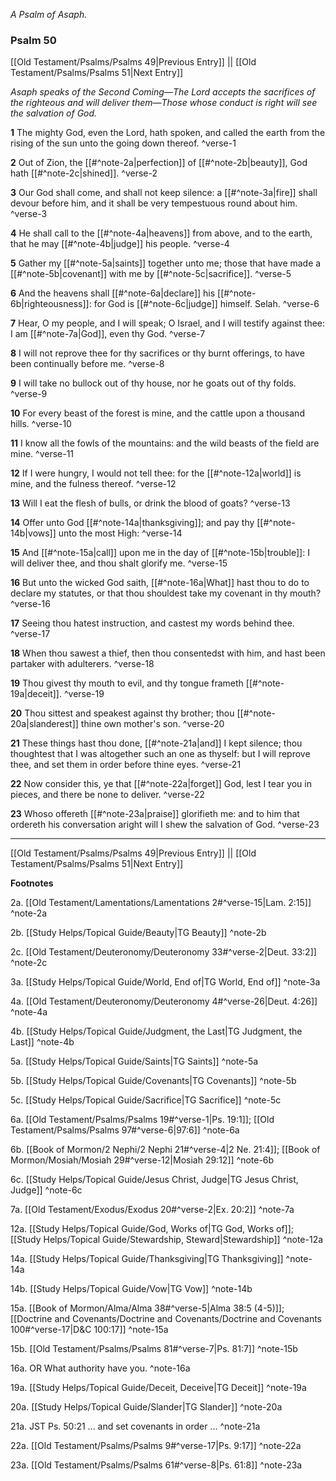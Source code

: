 *A Psalm of Asaph.*

### Psalm 50

[[Old Testament/Psalms/Psalms 49|Previous Entry]]  ||  [[Old Testament/Psalms/Psalms 51|Next Entry]]

*Asaph speaks of the Second Coming—The Lord accepts the sacrifices of the righteous and will deliver them—Those whose conduct is right will see the salvation of God.*

**1**  The mighty God, even the Lord, hath spoken, and called the earth from the rising of the sun unto the going down thereof. ^verse-1

**2**  Out of Zion, the [[#^note-2a|perfection]] of [[#^note-2b|beauty]], God hath [[#^note-2c|shined]]. ^verse-2

**3**  Our God shall come, and shall not keep silence: a [[#^note-3a|fire]] shall devour before him, and it shall be very tempestuous round about him. ^verse-3

**4**  He shall call to the [[#^note-4a|heavens]] from above, and to the earth, that he may [[#^note-4b|judge]] his people. ^verse-4

**5**  Gather my [[#^note-5a|saints]] together unto me; those that have made a [[#^note-5b|covenant]] with me by [[#^note-5c|sacrifice]]. ^verse-5

**6**  And the heavens shall [[#^note-6a|declare]] his [[#^note-6b|righteousness]]: for God is [[#^note-6c|judge]] himself. Selah. ^verse-6

**7**  Hear, O my people, and I will speak; O Israel, and I will testify against thee: I am [[#^note-7a|God]], even thy God. ^verse-7

**8**  I will not reprove thee for thy sacrifices or thy burnt offerings, to have been continually before me. ^verse-8

**9**  I will take no bullock out of thy house, nor he goats out of thy folds. ^verse-9

**10**  For every beast of the forest is mine, and the cattle upon a thousand hills. ^verse-10

**11**  I know all the fowls of the mountains: and the wild beasts of the field are mine. ^verse-11

**12**  If I were hungry, I would not tell thee: for the [[#^note-12a|world]] is mine, and the fulness thereof. ^verse-12

**13**  Will I eat the flesh of bulls, or drink the blood of goats? ^verse-13

**14**  Offer unto God [[#^note-14a|thanksgiving]]; and pay thy [[#^note-14b|vows]] unto the most High: ^verse-14

**15**  And [[#^note-15a|call]] upon me in the day of [[#^note-15b|trouble]]: I will deliver thee, and thou shalt glorify me. ^verse-15

**16**  But unto the wicked God saith, [[#^note-16a|What]] hast thou to do to declare my statutes, or that thou shouldest take my covenant in thy mouth? ^verse-16

**17**  Seeing thou hatest instruction, and castest my words behind thee. ^verse-17

**18**  When thou sawest a thief, then thou consentedst with him, and hast been partaker with adulterers. ^verse-18

**19**  Thou givest thy mouth to evil, and thy tongue frameth [[#^note-19a|deceit]]. ^verse-19

**20**  Thou sittest and speakest against thy brother; thou [[#^note-20a|slanderest]] thine own mother's son. ^verse-20

**21**  These things hast thou done, [[#^note-21a|and]] I kept silence; thou thoughtest that I was altogether such an one as thyself: but I will reprove thee, and set them in order before thine eyes. ^verse-21

**22**  Now consider this, ye that [[#^note-22a|forget]] God, lest I tear you in pieces, and there be none to deliver. ^verse-22

**23**  Whoso offereth [[#^note-23a|praise]] glorifieth me: and to him that ordereth his conversation aright will I shew the salvation of God. ^verse-23


---
[[Old Testament/Psalms/Psalms 49|Previous Entry]]  ||  [[Old Testament/Psalms/Psalms 51|Next Entry]]


**Footnotes**


2a. [[Old Testament/Lamentations/Lamentations 2#^verse-15|Lam. 2:15]] ^note-2a

2b. [[Study Helps/Topical Guide/Beauty|TG Beauty]] ^note-2b

2c. [[Old Testament/Deuteronomy/Deuteronomy 33#^verse-2|Deut. 33:2]] ^note-2c

3a. [[Study Helps/Topical Guide/World, End of|TG World, End of]] ^note-3a

4a. [[Old Testament/Deuteronomy/Deuteronomy 4#^verse-26|Deut. 4:26]] ^note-4a

4b. [[Study Helps/Topical Guide/Judgment, the Last|TG Judgment, the Last]] ^note-4b

5a. [[Study Helps/Topical Guide/Saints|TG Saints]] ^note-5a

5b. [[Study Helps/Topical Guide/Covenants|TG Covenants]] ^note-5b

5c. [[Study Helps/Topical Guide/Sacrifice|TG Sacrifice]] ^note-5c

6a. [[Old Testament/Psalms/Psalms 19#^verse-1|Ps. 19:1]]; [[Old Testament/Psalms/Psalms 97#^verse-6|97:6]] ^note-6a

6b. [[Book of Mormon/2 Nephi/2 Nephi 21#^verse-4|2 Ne. 21:4]]; [[Book of Mormon/Mosiah/Mosiah 29#^verse-12|Mosiah 29:12]] ^note-6b

6c. [[Study Helps/Topical Guide/Jesus Christ, Judge|TG Jesus Christ, Judge]] ^note-6c

7a. [[Old Testament/Exodus/Exodus 20#^verse-2|Ex. 20:2]] ^note-7a

12a. [[Study Helps/Topical Guide/God, Works of|TG God, Works of]]; [[Study Helps/Topical Guide/Stewardship, Steward|Stewardship]] ^note-12a

14a. [[Study Helps/Topical Guide/Thanksgiving|TG Thanksgiving]] ^note-14a

14b. [[Study Helps/Topical Guide/Vow|TG Vow]] ^note-14b

15a. [[Book of Mormon/Alma/Alma 38#^verse-5|Alma 38:5 (4-5)]]; [[Doctrine and Covenants/Doctrine and Covenants/Doctrine and Covenants 100#^verse-17|D&C 100:17]] ^note-15a

15b. [[Old Testament/Psalms/Psalms 81#^verse-7|Ps. 81:7]] ^note-15b

16a. OR What authority have you. ^note-16a

19a. [[Study Helps/Topical Guide/Deceit, Deceive|TG Deceit]] ^note-19a

20a. [[Study Helps/Topical Guide/Slander|TG Slander]] ^note-20a

21a. JST Ps. 50:21 ... and set covenants in order ... ^note-21a

22a. [[Old Testament/Psalms/Psalms 9#^verse-17|Ps. 9:17]] ^note-22a

23a. [[Old Testament/Psalms/Psalms 61#^verse-8|Ps. 61:8]] ^note-23a